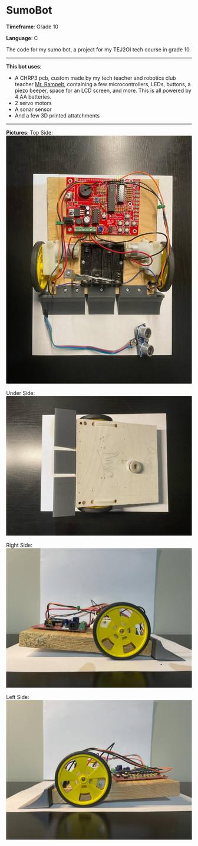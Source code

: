 # SumoBot
**Timeframe**: Grade 10

**Language**: C

The code for my sumo bot, a project for my TEJ2OI tech course in grade 10.

---
**This bot uses**:

* A CHRP3 pcb, custom made by my tech teacher and robotics club teacher [Mr. Rampelt](https://www.siriusmicro.com/index.html), containing a few microcontrollers, LEDs, buttons, a piezo beeper, space for an LCD screen, and more. This is all powered by 4 AA batteries.
* 2 servo motors
* A sonar sensor
* And a few 3D printed attatchments

---
**Pictures**:
Top Side:
![Top side](https://github.com/anshrchrl/SumoBot/blob/master/SumoBotImgs/SumoBot1.jpeg?raw=true)

Under Side:
![Under side](https://github.com/anshrchrl/SumoBot/blob/master/SumoBotImgs/SumoBot2.jpeg?raw=true)

Right Side:
![Right side](https://github.com/anshrchrl/SumoBot/blob/master/SumoBotImgs/SumoBot3.jpeg?raw=true)

Left Side:
![Left side](https://github.com/anshrchrl/SumoBot/blob/master/SumoBotImgs/SumoBot4.jpeg?raw=true)
